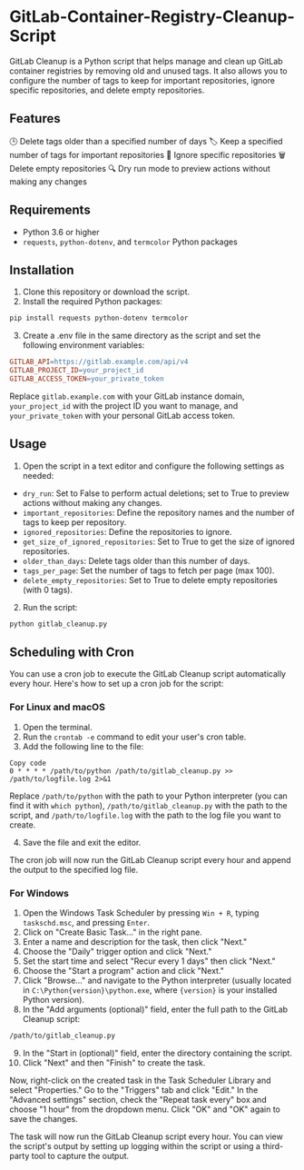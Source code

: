 # GitLab-Container-Registry-Cleanup-Script

GitLab Cleanup is a Python script that helps manage and clean up GitLab container registries by removing old and unused tags. It also allows you to configure the number of tags to keep for important repositories, ignore specific repositories, and delete empty repositories.

## Features

🕒 Delete tags older than a specified number of days
🏷️ Keep a specified number of tags for important repositories
🚫 Ignore specific repositories
🗑️ Delete empty repositories
🔍 Dry run mode to preview actions without making any changes

## Requirements

- Python 3.6 or higher
- `requests`, `python-dotenv`, and `termcolor` Python packages

## Installation

1. Clone this repository or download the script.
2. Install the required Python packages:
```bash
pip install requests python-dotenv termcolor
```
3. Create a .env file in the same directory as the script and set the following environment variables:
```makefile
GITLAB_API=https://gitlab.example.com/api/v4
GITLAB_PROJECT_ID=your_project_id
GITLAB_ACCESS_TOKEN=your_private_token
```
Replace `gitlab.example.com` with your GitLab instance domain, `your_project_id` with the project ID you want to manage, and `your_private_token` with your personal GitLab access token.

## Usage

1. Open the script in a text editor and configure the following settings as needed:
- `dry_run`: Set to False to perform actual deletions; set to True to preview actions without making any changes.
- `important_repositories`: Define the repository names and the number of tags to keep per repository.
- `ignored_repositories`: Define the repositories to ignore.
- `get_size_of_ignored_repositories`: Set to True to get the size of ignored repositories.
- `older_than_days`: Delete tags older than this number of days.
- `tags_per_page`: Set the number of tags to fetch per page (max 100).
- `delete_empty_repositories`: Set to True to delete empty repositories (with 0 tags).
2. Run the script:

```bash
python gitlab_cleanup.py
```

## Scheduling with Cron

You can use a cron job to execute the GitLab Cleanup script automatically every hour. Here's how to set up a cron job for the script:

### For Linux and macOS

1. Open the terminal.
2. Run the `crontab -e` command to edit your user's cron table.
3. Add the following line to the file:
```
Copy code
0 * * * * /path/to/python /path/to/gitlab_cleanup.py >> /path/to/logfile.log 2>&1
```
Replace `/path/to/python` with the path to your Python interpreter (you can find it with `which python`), `/path/to/gitlab_cleanup.py` with the path to the script, and `/path/to/logfile.log` with the path to the log file you want to create.

4. Save the file and exit the editor.

The cron job will now run the GitLab Cleanup script every hour and append the output to the specified log file.

### For Windows

1. Open the Windows Task Scheduler by pressing `Win + R`, typing `taskschd.msc`, and pressing `Enter`.
2. Click on "Create Basic Task..." in the right pane.
3. Enter a name and description for the task, then click "Next."
4. Choose the "Daily" trigger option and click "Next."
5. Set the start time and select "Recur every 1 days" then click "Next."
6. Choose the "Start a program" action and click "Next."
7. Click "Browse..." and navigate to the Python interpreter (usually located in `C:\Python{version}\python.exe`, where `{version}` is your installed Python version).
8. In the "Add arguments (optional)" field, enter the full path to the GitLab Cleanup script:
```bash
/path/to/gitlab_cleanup.py
```
9. In the "Start in (optional)" field, enter the directory containing the script.
10. Click "Next" and then "Finish" to create the task.

Now, right-click on the created task in the Task Scheduler Library and select "Properties." Go to the "Triggers" tab and click "Edit." In the "Advanced settings" section, check the "Repeat task every" box and choose "1 hour" from the dropdown menu. Click "OK" and "OK" again to save the changes.

The task will now run the GitLab Cleanup script every hour. You can view the script's output by setting up logging within the script or using a third-party tool to capture the output.
